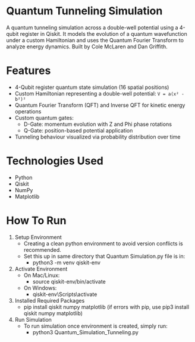 # Quantum Tunneling Simulation
A quantum tunneling simulation across a double-well potential using a 4-qubit register in Qiskit. It models the evolution of a quantum wavefunction under a custom Hamiltonian and uses the Quantum Fourier Transform to analyze energy dynamics. 
Built by Cole McLaren and Dan Griffith. 

# Features
- 4-Qubit register quantum state simulation (16 spatial positions)
- Custom Hamiltonian representing a double-well potential: `V = a(x² - b²)²`
- Quantum Fourier Transform (QFT) and Inverse QFT for kinetic energy operations
- Custom quantum gates:
  - D-Gate: momentum evolution with Z and Phi phase rotations
  - Q-Gate: position-based potential application
- Tunneling behaviour visualized via probability distribution over time

# Technologies Used
- Python
- Qiskit
- NumPy
- Matplotlib

# How To Run
1. Setup Environment
   - Creating a clean python environment to avoid version conflicts is recommended.
   - Set this up in same directory that Quantum Simulation.py file is in:
     - python3 -m venv qiskit-env
2. Activate Environment
   - On Mac/Linux:
     - source qiskit-env/bin/activate
   - On Windows:
     - qiskit-env\Scripts\activate
3. Installed Required Packages
     - pip install qiskit numpy matplotlib
   (if errors with pip, use pip3 install qiskit numpy matplotlib)
4. Run Simulation
   - To run simulation once environment is created, simply run:
     - python3 Quantum_Simulation_Tunneling.py
